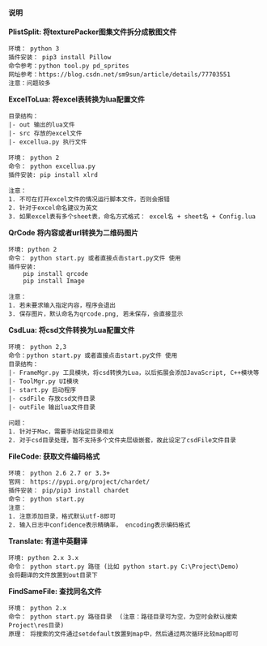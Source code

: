 #### 说明
**PlistSplit: 将texturePacker图集文件拆分成散图文件**
```
环境： python 3
插件安装： pip3 install Pillow
命令参考：python tool.py pd_sprites 
网址参考：https://blog.csdn.net/sm9sun/article/details/77703551 
注意：问题较多
```

**ExcelToLua: 将excel表转换为lua配置文件**
```
目录结构：
|- out 输出的lua文件
|- src 存放的excel文件
|- excellua.py 执行文件

环境： python 2
命令： python excellua.py
插件安装: pip install xlrd

注意：
1. 不可在打开excel文件的情况运行脚本文件，否则会报错
2. 针对于excel命名建议为英文
3. 如果excel表有多个sheet表，命名方式格式： excel名 + sheet名 + Config.lua 
```
**QrCode 将内容或者url转换为二维码图片**
```
环境: python 2
命令： python start.py 或者直接点击start.py文件 使用
插件安装: 
    pip install qrcode
    pip install Image

注意： 
1. 若未要求输入指定内容，程序会退出
3. 保存图片，默认命名为qrcode.png, 若未保存，会直接显示
```
**CsdLua: 将csd文件转换为Lua配置文件**
```
环境： python 2,3
命令：python start.py 或者直接点击start.py文件 使用
目录结构：
|- FrameMgr.py 工具模块，将csd转换为Lua，以后拓展会添加JavaScript, C++模块等
|- ToolMgr.py UI模块
|- start.py 启动程序
|- csdFile 存放csd文件目录
|- outFile 输出lua文件目录

问题：
1. 针对于Mac，需要手动指定目录相关
2. 对于csd目录处理，暂不支持多个文件夹层级嵌套，故此设定了csdFile文件目录
```
**FileCode: 获取文件编码格式**
```
环境： python 2.6 2.7 or 3.3+
官网： https://pypi.org/project/chardet/
插件安装： pip/pip3 install chardet
命令： python start.py 
注意：
1. 注意添加目录，格式默认utf-8即可
2. 输入日志中confidence表示精确率， encoding表示编码格式
```
**Translate: 有道中英翻译**
```
环境: python 2.x 3.x
命令： python start.py 路径 (比如 python start.py C:\Project\Demo)
会将翻译的文件放置到out目录下
```
**FindSameFile: 查找同名文件**
```
环境： python 2.x
命令： python start.py 路径目录  (注意：路径目录可为空，为空时会默认搜索Project\res目录)
原理： 将搜索的文件通过setdefault放置到map中，然后通过两次循环比较map即可
```
